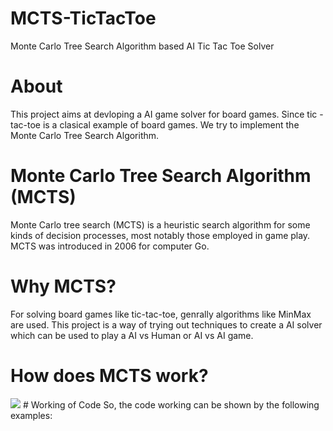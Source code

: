 # MCTS-TicTacToe
Monte Carlo Tree Search Algorithm based AI Tic Tac Toe Solver
# About
This project aims at devloping a AI game solver for board games. Since tic -tac-toe is a clasical example of board games. We try to implement the Monte Carlo Tree Search Algorithm.
# Monte Carlo Tree Search Algorithm (MCTS)
Monte Carlo tree search (MCTS) is a heuristic search algorithm for some kinds of decision processes, most notably those employed in game play. MCTS was introduced in 2006 for computer Go.
# Why MCTS?
For solving board games like tic-tac-toe, genrally algorithms like MinMax are used. This project is a way of trying out techniques to create a AI solver which can be used to play a AI vs Human or AI vs AI game.
# How does MCTS work?
<img src="https://i.stack.imgur.com/EieiQ.png">
# Working of Code
So, the code working can be shown by the following examples:
